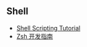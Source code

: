 ## Shell

- [Shell Scripting Tutorial](https://www.shellscript.sh/)
- [Zsh 开发指南](https://github.com/goreliu/zshguide)
